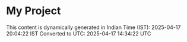 # My Project

This content is dynamically generated in Indian Time (IST): 2025-04-17 20:04:22 IST
Converted to UTC: 2025-04-17 14:34:22 UTC
